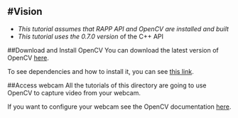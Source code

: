 #Vision 
--------

* *This tutorial assumes that RAPP API and OpenCV are installed and built*
* *This tutorial uses the 0.7.0 version* of the C++ API

##Download and Install OpenCV
You can download the latest version of OpenCV [here](http://opencv.org/downloads.html).

To see dependencies and how to install it, you can see [this link](http://docs.opencv.org/2.4/doc/tutorials/introduction/linux_install/linux_install.html).

##Access webcam
All the tutorials of this directory are going to use OpenCV to capture video from your webcam.

If you want to configure your webcam see the OpenCV documentation [here](http://docs.opencv.org/2.4/modules/highgui/doc/reading_and_writing_images_and_video.html).
